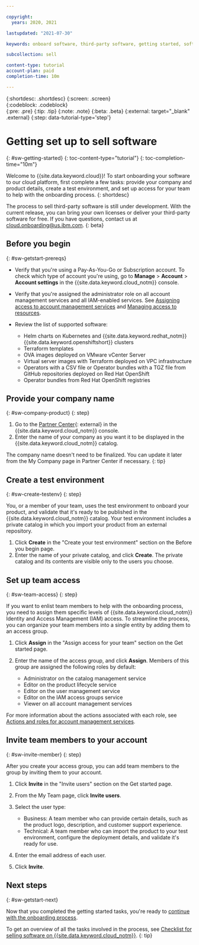 ```yaml
---

copyright:
  years: 2020, 2021

lastupdated: "2021-07-30"

keywords: onboard software, third-party software, getting started, software, partner, sellers, partner portal, partner center

subcollection: sell

content-type: tutorial
account-plan: paid
completion-time: 10m 

---
```


{:shortdesc: .shortdesc}
{:screen: .screen}  
{:codeblock: .codeblock}  
{:pre: .pre}
{:tip: .tip}
{:note: .note}
{:beta: .beta}
{:external: target="_blank" .external}
{:step: data-tutorial-type='step'} 


# Getting set up to sell software 
{: #sw-getting-started}
{: toc-content-type="tutorial"} 
{: toc-completion-time="10m"} 

Welcome to {{site.data.keyword.cloud}}! To start onboarding your software to our cloud platform, first complete a few tasks: provide your company and product details, create a test environment, and set up access for your team to help with the onboarding process.
{: shortdesc}

The process to sell third-party software is still under development. With the current release, you can bring your own licenses or deliver your third-party software for free. If you have questions, contact us at cloud.onboarding@us.ibm.com.
{: beta}

## Before you begin
{: #sw-getstart-prereqs}

* Verify that you're using a Pay-As-You-Go or Subscription account. To check which type of account you're using, go to **Manage** > **Account** > **Account settings** in the {{site.data.keyword.cloud_notm}} console. 
* Verify that you're assigned the administrator role on all account management services and all IAM-enabled services. See [Assigning access to account management services](/docs/account?topic=account-account-services) and [Managing access to resources](/docs/account?topic=account-assign-access-resources). 
* Review the list of supported software:
  
    * Helm charts on Kubernetes and {{site.data.keyword.redhat_notm}} {{site.data.keyword.openshiftshort}} clusters
    * Terraform templates
    * OVA images deployed on VMware vCenter Server
    * Virtual server images with Terraform deployed on VPC infrastructure
    * Operators with a CSV file or Operator bundles with a TGZ file from GitHub repositories deployed on Red Hat OpenShift
    * Operator bundles from Red Hat OpenShift registries

## Provide your company name
{: #sw-company-product}
{: step}

1. Go to the [Partner Center](https://cloud.ibm.com/partner-center/sell){: external} in the {{site.data.keyword.cloud_notm}} console.
2. Enter the name of your company as you want it to be displayed in the {{site.data.keyword.cloud_notm}} catalog.  

The company name doesn't need to be finalized. You can update it later from the My Company page in Partner Center if necessary.
{: tip}

## Create a test environment
{: #sw-create-testenv}
{: step}

You, or a member of your team, uses the test environment to onboard your product, and validate that it's ready to be published in the {{site.data.keyword.cloud_notm}} catalog. Your test environment includes a private catalog in which you import your product from an external repository. 

1. Click **Create** in the "Create your test environment" section on the Before you begin page.
2. Enter the name of your private catalog, and click **Create**. The private catalog and its contents are visible only to the users you choose.

## Set up team access
{: #sw-team-access}
{: step}

If you want to enlist team members to help with the onboarding process, you need to assign them specific levels of {{site.data.keyword.cloud_notm}} Identity and Access Management (IAM) access. To streamline the process, you can organize your team members into a single entity by adding them to an access group. 

1. Click **Assign** in the "Assign access for your team" section on the Get started page.
2. Enter the name of the access group, and click **Assign**. Members of this group are assigned the following roles by default:

   * Administrator on the catalog management service
   * Editor on the product lifecycle service
   * Editor on the user management service
   * Editor on the IAM access groups service
   * Viewer on all account management services
  
For more information about the actions associated with each role, see [Actions and roles for account management services](/docs/sell?topic=account-account-services#account-management-actions-roles).
  
## Invite team members to your account
{: #sw-invite-member}
{: step}

After you create your access group, you can add team members to the group by inviting them to your account.

1. Click **Invite** in the "Invite users" section on the Get started page.
2. From the My Team page, click **Invite users**.
3. Select the user type:

   * Business: A team member who can provide certain details, such as the product logo, description, and customer support experience.
   * Technical: A team member who can import the product to your test environment, configure the deployment details, and validate it's ready for use.

4. Enter the email address of each user. 
5. Click **Invite**. 

## Next steps
{: #sw-getstart-next}

Now that you completed the getting started tasks, you're ready to [continue with the onboarding process](/docs/sell?topic=sell-sw-partner-details). 

To get an overview of all the tasks involved in the process, see [Checklist for selling software on {{site.data.keyword.cloud_notm}}](/docs/sell?topic=sell-checklist-software). 
{: tip}

